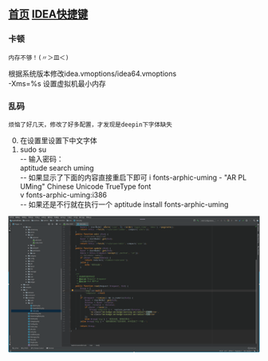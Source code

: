 [首页](../../README.md)
[IDEA快捷键](./keymap.md)
---

### 卡顿
    内存不够！(〃＞皿＜)
根据系统版本修改idea.vmoptions/idea64.vmoptions  
-Xms=%s 设置虚拟机最小内存

### 乱码
    烦恼了好几天，修改了好多配置，才发现是deepin下字体缺失

0. 在设置里设置下中文字体  
1. sudo su  
  -- 输入密码：  
  aptitude search uming  
  -- 如果显示了下面的内容直接重启下即可
  i   fonts-arphic-uming               - "AR PL UMing" Chinese Unicode TrueType font  
  v   fonts-arphic-uming:i386  
  -- 如果还是不行就在执行一个
  aptitude install fonts-arphic-uming
  
![还行](./image/idea.png)